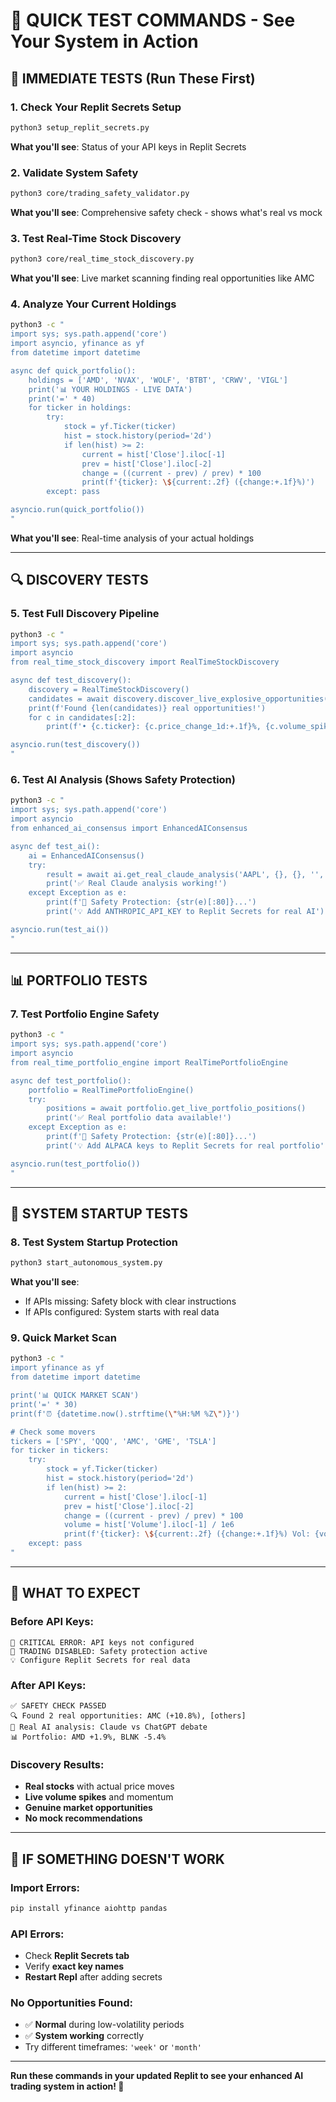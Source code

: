 # 🧪 QUICK TEST COMMANDS - See Your System in Action

## 🚀 IMMEDIATE TESTS (Run These First)

### **1. Check Your Replit Secrets Setup**
```bash
python3 setup_replit_secrets.py
```
**What you'll see**: Status of your API keys in Replit Secrets

### **2. Validate System Safety**
```bash
python3 core/trading_safety_validator.py
```
**What you'll see**: Comprehensive safety check - shows what's real vs mock

### **3. Test Real-Time Stock Discovery**
```bash
python3 core/real_time_stock_discovery.py
```
**What you'll see**: Live market scanning finding real opportunities like AMC

### **4. Analyze Your Current Holdings**
```bash
python3 -c "
import sys; sys.path.append('core')
import asyncio, yfinance as yf
from datetime import datetime

async def quick_portfolio():
    holdings = ['AMD', 'NVAX', 'WOLF', 'BTBT', 'CRWV', 'VIGL']
    print('📊 YOUR HOLDINGS - LIVE DATA')
    print('=' * 40)
    for ticker in holdings:
        try:
            stock = yf.Ticker(ticker)
            hist = stock.history(period='2d')
            if len(hist) >= 2:
                current = hist['Close'].iloc[-1]
                prev = hist['Close'].iloc[-2]
                change = ((current - prev) / prev) * 100
                print(f'{ticker}: \${current:.2f} ({change:+.1f}%)')
        except: pass

asyncio.run(quick_portfolio())
"
```
**What you'll see**: Real-time analysis of your actual holdings

---

## 🔍 DISCOVERY TESTS

### **5. Test Full Discovery Pipeline**
```bash
python3 -c "
import sys; sys.path.append('core')
import asyncio
from real_time_stock_discovery import RealTimeStockDiscovery

async def test_discovery():
    discovery = RealTimeStockDiscovery()
    candidates = await discovery.discover_live_explosive_opportunities('today')
    print(f'Found {len(candidates)} real opportunities!')
    for c in candidates[:2]:
        print(f'• {c.ticker}: {c.price_change_1d:+.1f}%, {c.volume_spike:.1f}x volume')

asyncio.run(test_discovery())
"
```

### **6. Test AI Analysis (Shows Safety Protection)**
```bash
python3 -c "
import sys; sys.path.append('core')
import asyncio
from enhanced_ai_consensus import EnhancedAIConsensus

async def test_ai():
    ai = EnhancedAIConsensus()
    try:
        result = await ai.get_real_claude_analysis('AAPL', {}, {}, '', '')
        print('✅ Real Claude analysis working!')
    except Exception as e:
        print(f'🚨 Safety Protection: {str(e)[:80]}...')
        print('💡 Add ANTHROPIC_API_KEY to Replit Secrets for real AI')

asyncio.run(test_ai())
"
```

---

## 📊 PORTFOLIO TESTS

### **7. Test Portfolio Engine Safety**
```bash
python3 -c "
import sys; sys.path.append('core')
import asyncio
from real_time_portfolio_engine import RealTimePortfolioEngine

async def test_portfolio():
    portfolio = RealTimePortfolioEngine()
    try:
        positions = await portfolio.get_live_portfolio_positions()
        print('✅ Real portfolio data available!')
    except Exception as e:
        print(f'🚨 Safety Protection: {str(e)[:80]}...')
        print('💡 Add ALPACA keys to Replit Secrets for real portfolio')

asyncio.run(test_portfolio())
"
```

---

## 🚀 SYSTEM STARTUP TESTS

### **8. Test System Startup Protection**
```bash
python3 start_autonomous_system.py
```
**What you'll see**: 
- If APIs missing: Safety block with clear instructions
- If APIs configured: System starts with real data

### **9. Quick Market Scan**
```bash
python3 -c "
import yfinance as yf
from datetime import datetime

print('📊 QUICK MARKET SCAN')
print('=' * 30)
print(f'⏰ {datetime.now().strftime(\"%H:%M %Z\")}')

# Check some movers
tickers = ['SPY', 'QQQ', 'AMC', 'GME', 'TSLA']
for ticker in tickers:
    try:
        stock = yf.Ticker(ticker)
        hist = stock.history(period='2d')
        if len(hist) >= 2:
            current = hist['Close'].iloc[-1]
            prev = hist['Close'].iloc[-2]
            change = ((current - prev) / prev) * 100
            volume = hist['Volume'].iloc[-1] / 1e6
            print(f'{ticker}: \${current:.2f} ({change:+.1f}%) Vol: {volume:.1f}M')
    except: pass
"
```

---

## 🎯 WHAT TO EXPECT

### **Before API Keys:**
```
🚨 CRITICAL ERROR: API keys not configured
🛑 TRADING DISABLED: Safety protection active
💡 Configure Replit Secrets for real data
```

### **After API Keys:**
```
✅ SAFETY CHECK PASSED
🔍 Found 2 real opportunities: AMC (+10.8%), [others]
🤖 Real AI analysis: Claude vs ChatGPT debate
📊 Portfolio: AMD +1.9%, BLNK -5.4%
```

### **Discovery Results:**
- **Real stocks** with actual price moves
- **Live volume spikes** and momentum
- **Genuine market opportunities**
- **No mock recommendations**

---

## 🔧 IF SOMETHING DOESN'T WORK

### **Import Errors:**
```bash
pip install yfinance aiohttp pandas
```

### **API Errors:**
- Check **Replit Secrets tab**
- Verify **exact key names**
- **Restart Repl** after adding secrets

### **No Opportunities Found:**
- ✅ **Normal** during low-volatility periods
- ✅ **System working** correctly
- Try different timeframes: `'week'` or `'month'`

---

**Run these commands in your updated Replit to see your enhanced AI trading system in action! 🚀**